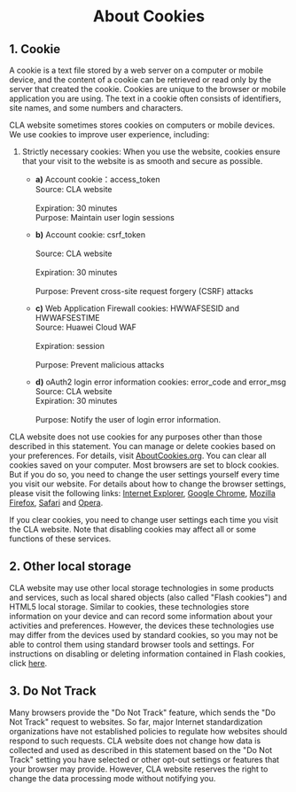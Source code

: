 # <center>About Cookies</center>

## 1. Cookie

A cookie is a text file stored by a web server on a computer or mobile device, and the content of a cookie can be retrieved or read only by the server that created the cookie. Cookies are unique to the browser or mobile application you are using. The text in a cookie often consists of identifiers, site names, and some numbers and characters.

CLA website sometimes stores cookies on computers or mobile devices. We use cookies to improve user experience, including:

1. Strictly necessary cookies: When you use the website, cookies ensure that your visit to the website is as smooth and secure as possible.
   - **a)** Account cookie：access_token
            <br/>
            Source: CLA website  
            <br/>
            Expiration: 30 minutes 
            <br/>
            Purpose: Maintain user login sessions

   - **b)** Account cookie: csrf_token  
            <br/>
            Source: CLA website  
            <br/>
            Expiration: 30 minutes  
            <br/>
            Purpose: Prevent cross-site request forgery (CSRF) attacks

   - **c)** Web Application Firewall cookies: HWWAFSESID and HWWAFSESTIME
            <br/>
            Source: Huawei Cloud WAF  
            <br/>
            Expiration: session  
            <br/>
            Purpose: Prevent malicious attacks

   - **d)** oAuth2 login error information cookies: error_code and error_msg
            <br/>
            Source: CLA website
            <br/>
            Expiration: 30 minutes  
            <br/>
            Purpose: Notify the user of login error information.

CLA website does not use cookies for any purposes other than those described in this statement. You can manage or delete cookies based on your preferences. For details, visit  [AboutCookies.org](https://www.aboutcookies.org/). You can clear all cookies saved on your computer. Most browsers are set to block cookies. But if you do so, you need to change the user settings yourself every time you visit our website. For details about how to change the browser settings, please visit the following links:  [Internet Explorer](http://windows.microsoft.com/en-gb/internet-explorer/delete-manage-cookies),  [Google Chrome](https://support.google.com/chrome/answer/95647?hl=en),  [Mozilla Firefox](https://support.mozilla.org/en-US/kb/cookies-information-websites-store-on-your-computer?redirectlocale=en-US&redirectslug=Cookies),  [Safari](https://support.apple.com/kb/PH19214?locale=en_US&viewlocale=en_US)  and  [Opera](http://www.opera.com/help/tutorials/security/privacy/).

If you clear cookies, you need to change user settings each time you visit the CLA website. Note that disabling cookies may affect all or some functions of these services.

## 2. Other local storage

CLA website may use other local storage technologies in some products and services, such as local shared objects (also called "Flash cookies") and HTML5 local storage. Similar to cookies, these technologies store information on your device and can record some information about your activities and preferences. However, the devices these technologies use may differ from the devices used by standard cookies, so you may not be able to control them using standard browser tools and settings. For instructions on disabling or deleting information contained in Flash cookies, click  [here](https://helpx.adobe.com/flash-player/kb/disable-local-shared-objects-flash.html).

## 3. Do Not Track

Many browsers provide the "Do Not Track" feature, which sends the "Do Not Track" request to websites. So far, major Internet standardization organizations have not established policies to regulate how websites should respond to such requests. CLA website does not change how data is collected and used as described in this statement based on the "Do Not Track" setting you have selected or other opt-out settings or features that your browser may provide. However, CLA website reserves the right to change the data processing mode without notifying you.
